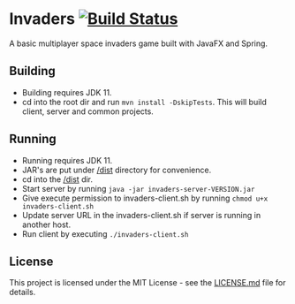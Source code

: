 # Invaders [![Build Status](https://travis-ci.com/akca/invaders.svg?token=BNTWySpsD8qH5qJ1wqVg&branch=master)](https://travis-ci.com/akca/invaders)

A basic multiplayer space invaders game built with JavaFX and Spring.

## Building
- Building requires JDK 11.
- cd into the root dir and run `mvn install -DskipTests`. This will build client, server and common projects.

## Running

- Running requires JDK 11.
- JAR's are put under [/dist](dist) directory for convenience.
- cd into the [/dist](dist) dir.
- Start server by running `java -jar invaders-server-VERSION.jar`
- Give execute permission to invaders-client.sh by running `chmod u+x invaders-client.sh`
- Update server URL in the invaders-client.sh if server is running in another host.
- Run client by executing `./invaders-client.sh`

## License

This project is licensed under the MIT License - see the [LICENSE.md](LICENSE.md) file for details.
